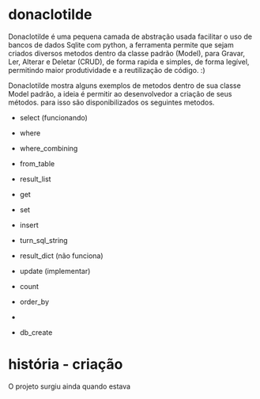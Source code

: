 # donaclotilde

Donaclotilde é uma pequena camada de abstração usada facilitar o uso de bancos de dados Sqlite com python, a ferramenta permite que sejam criados diversos metodos dentro da classe padrão (Model), para Gravar, Ler, Alterar e Deletar (CRUD), de forma rapida e simples, de forma legível, permitindo maior produtividade e a reutilização de código. :)

Donaclotilde mostra alguns exemplos de metodos dentro de sua classe Model padrão, a ideia é permitir ao desenvolvedor a criação de seus métodos. para isso são disponibilizados os seguintes metodos.

- select (funcionando)
- where
- where_combining
- from_table
- result_list
- get
- set
- insert
- turn_sql_string

- result_dict (não funciona)

- update (implementar)
- count
- order_by
- 
- db_create



# história - criação

O projeto surgiu ainda quando estava 
